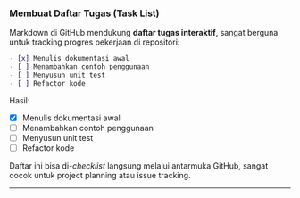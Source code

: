 ### Membuat Daftar Tugas (Task List)

Markdown di GitHub mendukung **daftar tugas interaktif**, sangat berguna untuk tracking progres pekerjaan di repositori:

```markdown
- [x] Menulis dokumentasi awal
- [ ] Menambahkan contoh penggunaan
- [ ] Menyusun unit test
- [ ] Refactor kode
```

Hasil:

* [x] Menulis dokumentasi awal
* [ ] Menambahkan contoh penggunaan
* [ ] Menyusun unit test
* [ ] Refactor kode

Daftar ini bisa di-*checklist* langsung melalui antarmuka GitHub, sangat cocok untuk project planning atau issue tracking.

---
